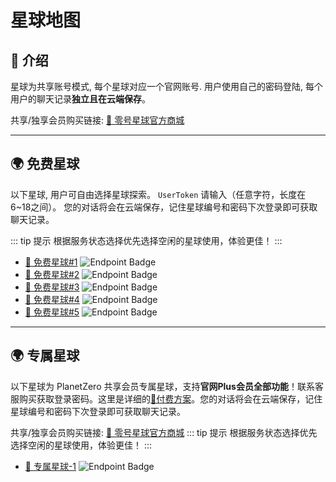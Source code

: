 # 星球地图

## 📜 介绍

星球为共享账号模式, 每个星球对应一个官网账号. 用户使用自己的密码登陆, 每个用户的聊天记录**独立且在云端保存**。

共享/独享会员购买链接: [🛒 零号星球官方商城](https://plus2.planetzero.cn)

---

## 🌍 免费星球 

以下星球, 用户可自由选择星球探索。 `UserToken` 请输入（任意字符，长度在6~18之间）。 您的对话将会在云端保存，记住星球编号和密码下次登录即可获取聊天记录。

::: tip 提示
根据服务状态选择优先选择空闲的星球使用，体验更佳！
:::

- [🔗 免费星球#1](https://plus2.planetzero.cn) ![Endpoint Badge](https://img.shields.io/endpoint?url=https%3A%2F%2Fplus2.planetzero.cn%2Fendpoint)
- [🔗 免费星球#2](https://plus3.planetzero.cn) ![Endpoint Badge](https://img.shields.io/endpoint?url=https%3A%2F%2Fplus3.planetzero.cn%2Fendpoint)
- [🔗 免费星球#3](https://plus4.planetzero.cn) ![Endpoint Badge](https://img.shields.io/endpoint?url=https%3A%2F%2Fplus4.planetzero.cn%2Fendpoint)
- [🔗 免费星球#4](https://plus5.planetzero.cn) ![Endpoint Badge](https://img.shields.io/endpoint?url=https%3A%2F%2Fplus5.planetzero.cn%2Fendpoint)
- [🔗 免费星球#5](https://plus6.planetzero.cn) ![Endpoint Badge](https://img.shields.io/endpoint?url=https%3A%2F%2Fplus6.planetzero.cn%2Fendpoint)

---

## 🌍 专属星球

以下星球为 PlanetZero 共享会员专属星球，支持**官网Plus会员全部功能**！联系客服购买获取登录密码。这里是详细的[🔗付费方案](https://planetzero.cn/plus)。您的对话将会在云端保存，记住星球编号和密码下次登录即可获取聊天记录。

共享/独享会员购买链接: [🛒 零号星球官方商城](https://plus2.planetzero.cn)
::: tip 提示
根据服务状态选择优先选择空闲的星球使用，体验更佳！
:::

- [🔗 专属星球-1](https://plus1.planetzero.cn) ![Endpoint Badge](https://img.shields.io/endpoint?url=https%3A%2F%2Fplus1.planetzero.cn%2Fendpoint)
